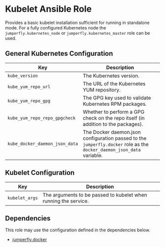# Kubelet Ansible Role
Provides a basic kubelet installation sufficient for running in standalone mode.
For a fully configured Kubernetes node the ``jumperfly.kubernetes_node`` or ``jumperfly.kubernetes_master`` role can be used.

## General Kubernetes Configuration
| Key | Description |
|-----|-------------|
| ``kube_version``                 | The Kubernetes version. |
| ``kube_yum_repo_url``            | The URL of the Kubernetes YUM repository. |
| ``kube_yum_repo_gpg``            | The GPG key used to validate Kubernetes RPM packages. |
| ``kube_yum_repo_repo_gpgcheck``  | Whether to perform a GPG check on the repo itself (in addition to the packages). |
| ``kube_docker_daemon_json_data`` | The Docker daemon.json configuration passed to the ``jumperfly.docker`` role as the ``docker_daemon_json_data`` variable. |

## Kubelet Configuration
| Key | Description |
|-----|-------------|
| ``kubelet_args`` | The arguments to be passed to kubelet when running the service. |

## Dependencies
This role may use the configuration defined in the dependencies below.
* [jumperfly.docker](https://github.com/jumperfly/ansible-role-docker)
